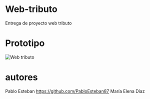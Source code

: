 # Web-tributo
Entrega de proyecto web tributo

# Prototipo
![Web tributo](https://github.com/PabloEsteban87/Web-tributo/assets/133370570/504f67e9-5b76-4cba-a6a7-7016c942c962)

# autores
Pablo Esteban https://github.com/PabloEsteban87
María Elena Díaz 
